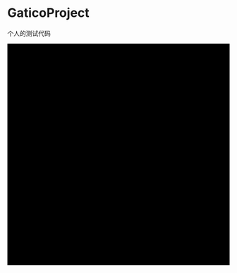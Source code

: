 # GaticoProject
个人的测试代码
<html lang="en">
<head>
    <meta charset="UTF-8">
</head>
<body>
<canvas id="can" width="400px" height="400px" style="background-color: #000000;display:block;margin:0px auto"></canvas>

</body>
</html>